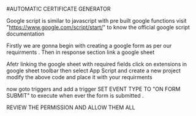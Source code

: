 #AUTOMATIC CERTIFICATE GENERATOR

Google script is similar to javascript with pre built google functions visit "https://www.google.com/script/start/" to know the official google script documentation 

Firstly we are gonna begin with creating a google form as per our requirments . Then in response section link a google sheet 

Afetr linking the google sheet with required fields click on extensions in google sheet toolbar then select App Script and create a new project modify the above code and place it with your requirments

 now goto triggers and add a trigger 
 SET EVENT TYPE TO "ON FORM SUBMIT" to execute when ever the form is submitted .
 
 REVIEW THE PERMISSION AND ALLOW THEM ALL

